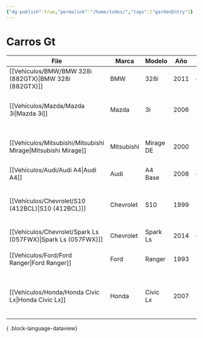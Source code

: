 ```yaml
---
{"dg-publish":true,"permalink":"/home/todos/","tags":["gardenEntry"]}
---
```




# Carros Gt


| File                                                             | Marca      | Modelo    | Año  | TAG                                                                     |
| ---------------------------------------------------------------- | ---------- | --------- | ---- | ----------------------------------------------------------------------- |
| [[Vehículos/BMW/BMW 328i (882GTX)\|BMW 328i (882GTX)]]        | BMW        | 328i      | 2011 | \-                                                                      |
| [[Vehículos/Mazda/Mazda 3i\|Mazda 3i]]                        | Mazda      | 3i        | 2006 | <ul><li>#Mazda</li><li>#CKP</li><li>#P0016</li></ul>                    |
| [[Vehículos/Mitsubishi/Mitsubishi Mirage\|Mitsubishi Mirage]] | Mitsubishi | Mirage DE | 2000 | <ul><li>#Mitsubishi</li><li>#Mirage</li><li>#P0430</li></ul>            |
| [[Vehículos/Audi/Audi A4\|Audi A4]]                           | Audi       | A4 Base   | 2008 | \-                                                                      |
| [[Vehículos/Chevrolet/S10 (412BCL)\|S10 (412BCL)]]            | Chevrolet  | S10       | 1999 | <ul><li>#Chevrolet</li><li>#S10</li><li>#P0335</li><li>#P0342</li></ul> |
| [[Vehículos/Chevrolet/Spark Ls (057FWX)\|Spark Ls (057FWX)]]  | Chevrolet  | Spark Ls  | 2014 | \-                                                                      |
| [[Vehículos/Ford/Ford Ranger\|Ford Ranger]]                   | Ford       | Ranger    | 1993 | <ul><li>#Ford</li><li>#Ranger</li></ul>                                 |
| [[Vehículos/Honda/Honda Civic Lx\|Honda Civic Lx]]            | Honda      | Civic Lx  | 2007 | <ul><li>#VTEC</li><li>#P2647</li><li>#Honda</li><li>#Civic</li></ul>    |

{ .block-language-dataview}

